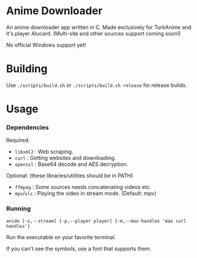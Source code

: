 # Anime Downloader

An anime downloader app written in C. Made exclusively for TurkAnime and it's player Alucard. (Multi-site and other sources support coming soon!)

No official Windows support yet!

# Building 

Use `./scripts/build.sh` or `./scripts/build.sh release` for release builds.

# Usage

### Dependencies

Required: 

- `libxml2` : Web scraping.
- `curl` : Getting websites and downloading.
- `openssl` : Base64 decode and AES decryption.

Optional: (these libraries/utilities should be in PATH)

- `ffmpeg` : Some sources needs concatenating videos etc.
- `mpv`/`vlc` : Playing the video in stream mode. (Default: mpv)

### Running

```anido [-s,--stream] [-p,--player player] [-m,--max-handles 'max curl handles']```

Run the executable on your favorite terminal.

If you can't see the symbols, use a font that supports them.
